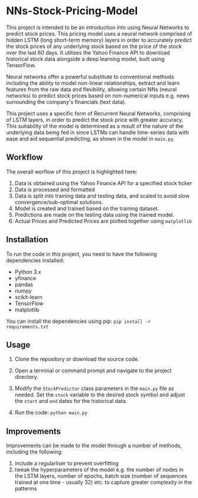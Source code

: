 # NNs-Stock-Pricing-Model

This project is intended to be an introduction into using Neural Networks to predict stock prices. This pricing model uses a neural network comprised of hidden LSTM (long short-term memory) layers in order to accurately predict the stock prices of any underlying stock based on the price of the stock over the last 60 days. It utilises the Yahoo Finance API to download historical stock data alongside a deep learning model, built using TensorFlow.

Neural networks offer a powerful substitute to conventional methods including the ability to model non-linear relationships, extract and learn features from the raw data and flexibility, allowing certain NNs (neural networks) to predict stock prices based on non-numerical inputs e.g. news surrounding the company's financials (text data).

This project uses a specific form of Recurrent Neural Networks, comprising of LSTM layers, in order to predict the stock price with greater accuracy. This suitability of the model is determined as a result of the nature of the underlying data being fed in since LSTMs can handle time-series data with ease and aid sequential predicting, as shown in the model in `main.py`.

##  Workflow

The overall worflow of this project is highlighted here:

1. Data is obtained using the Yahoo Finance API for a specified stock ticker
2. Data is processed and formatted
3. Data is split into training data and testing data, and scaled to avoid slow convergence/sub-optimal solutions.
4. Model is created and trained based on the training dataset.
5. Predictions are made on the testing data using the trained model.
6. Actual Prices and Predicted Prices are plotted together using `matplotlib`

## Installation

To run the code in this project, you need to have the following dependencies installed:

- Python 3.x
- yfinance
- pandas
- numpy
- scikit-learn
- TensorFlow
- matplotlib

You can install the dependencies using pip: 
`pip install -r requirements.txt`

## Usage

1. Clone the repository or download the source code.

2. Open a terminal or command prompt and navigate to the project directory.

3. Modify the `StockPredictor` class parameters in the `main.py` file as needed. Set the `stock` variable to the desired stock symbol and adjust the `start` and `end` dates for the historical data.

4. Run the code: `python main.py`

## Improvements

Improvements can be made to the model through a number of methods, including the following:

1. include a regularliser to prevent overfitting
2. tweak the hyperparameters of the model e.g. the number of nodes in the LSTM layers, number of epochs, batch size (number of sequences trained at one time - usually 32) etc. to capture greater complexity in the patterms
